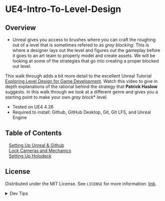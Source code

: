 # UE4-Intro-To-Level-Design

<!-- OVERVIEW -->
## Overview
* Unreal gives you access to brushes where you can craft the roughing out of a level that is sometimes refered to as *gray blocking*.  This is where a designer lays out the level and figures out the gameplay before it goes to an art team to properly model and create assets.  We will be looking at some of the strategies that go into creating a proper blocked out level.

This walk through adds a bit more detail to the excellent Unreal Tutorial [Exploring Level Design for Game Development](https://learn.unrealengine.com/course/3754334?r=False&ts=637633335920995479).  Watch this video to give in depth explanations of the rational behind the strategy that **Patrick Haslow** suggests.  In this walk through we look at a different genre and gives you a starting point to make your own *gray block** level.
  

* Tested on UE4 4.26
* Required to install: Github, GitHub Desktop, Git, Git LFS, and Unreal Engine

<!-- TOC -->
## Table of Contents
<kbd></kbd> &nbsp;&nbsp; [Setting Up Unreal & Github](setting-up/README.md#user-content-setting-up-unreal--github) <br>
<kbd></kbd> &nbsp;&nbsp; [Lock Cameras and Mechanics](camera-mechanics/README.md#user-content-lock-cameras-and-mechanics) <br>
<kbd></kbd> &nbsp;&nbsp; [Setting Up Holodeck](camera-mechanics/README.md#user-content-lock-cameras-and-mechanics) <br>

<!-- LICENSE -->
## License
Distributed under the MIT License. See `LICENSE` for more information: [link](LICENSE).


</p>
</details>
<details><summary>Dev Tips</summary>
make git m="add commit message"
</details>
